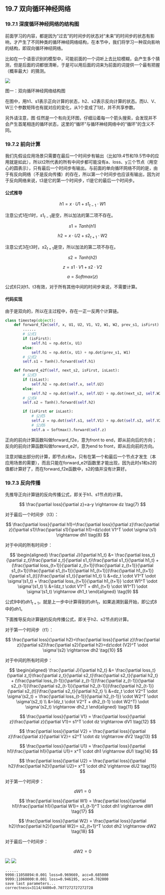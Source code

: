 <!--Copyright © Microsoft Corporation. All rights reserved.
  适用于[License](https://github.com/Microsoft/ai-edu/blob/master/LICENSE.md)版权许可-->

## 19.7 双向循环神经网络

### 19.7.1 深度循环神经网络的结构图

前面学习的内容，都是因为“过去”的时间步的状态对“未来”的时间步的状态有影响，才产生了不同种类的循环神经网络结构，在本节中，我们将学习一种双向影响的结构，即双向循环神经网络。

比如在一个语音识别的模型中，可能前面的一个词听上去比较模糊，会产生多个猜测，但是后面的词都很清晰，于是可以用后面的词来为前面的词提供一个最有把握（概率最大）的猜测。

<img src="../Images/19/bi_rnn_net.png"/>

图一：双向循环神经网络结构图

在图中，用h1、s1表示正向计算的状态，h2、s2表示反向计算的状态。而U、V、W三个参数矩阵也有就对应的变化，从1个变成了1对，并不共享参数。

另外请注意，图 任然是一个有向无环图，仔细沿着每一个箭头搜索，会发现并不会产生首尾相连的循环状态，这里的“循环”与循环神经网络中的“循环”的含义不同。

### 19.7.2 前向计算

我们先假设应用场景只需要在最后一个时间步有输出（比如19.4节和19.5节中的应用就是如此），所以t2所代表的所有中间步都可能没有a、loss、y三个节点（用空心的圆表示），只有最后一个时间步有输出。与前面的单向循环网络不同的是，由于有反向网络（不是反向传播）的存在，所以第一个时间步也应该有输出，因为对于反向网络来说，t3是它的第一个时间步，t1是它的最后一个时间步。

#### 公式推导

$$
h1 = x \cdot U1 + s1_{t-1} \cdot W1 \tag{1}
$$

注意公式1在t1时，$s1_{t-1}$是空，所以加法的第二项不存在。

$$
s1 = Tanh(h1) \tag{2}
$$

$$
h2 = x \cdot U2 + s2_{t+1} \cdot W2 \tag{3}
$$

注意公式3在t3时，$s2_{t+1}$是空，所以加法的第二项不存在。

$$
s2 = Tanh(h2) \tag{4}
$$

$$
z = s1 \cdot V1 + s2 \cdot V2 \tag{5}
$$

$$
a = Softmax(z) \tag{6}
$$

公式6只对t1、t3有效，对于所有其他中间的时间步来说，不需要计算。

#### 代码实现

由于是双向的，所以在主过程中，存在一正一反两个计算链。

```Python
class timestep(object):
    def forward_f2e(self, x, U1, U2, V1, V2, W1, W2, prev_s1, isFirst):
        ......
        # 公式1
        if (isFirst):
            self.h1 = np.dot(x, U1)
        else:
            self.h1 = np.dot(x, U1) + np.dot(prev_s1, W1) 
        # 公式2
        self.s1 = Tanh().forward(self.h1)

    def forward_e2f(self, next_s2, isFirst, isLast):
        # 公式3
        if (isLast):
            self.h2 = np.dot(self.x, self.U2)
        else:
            self.h2 = np.dot(self.x, self.U2) + np.dot(next_s2, self.W2)
        # 公式4
        self.s2 = Tanh().forward(self.h2)

        if (isFirst or isLast):
            # 公式5
            self.z = np.dot(self.s1, self.V1) + np.dot(self.s2, self.V2)
            # 公式6
            self.a = Softmax().forward(self.z)
```
正向的前向计算函数叫做forward_f2e，意为front to end，即从前向后的方向；反向的前向计算函数叫做forward_e2f，意为end to front，即从后向前的方向。

注意对输出部分的计算，即节点z和a，只有在第一个和最后一个节点才发生（本应用场景的需要），而且只能在forward_e2f函数里才能出现，因为此时s1和s2的值都计算好了，而在forward_f2e函数中，s2的值并没有计算好。

### 19.7.3 反向传播

先推导正向计算链的反向传播公式，即关于h1、s1节点的计算。

$$
\frac{\partial loss}{\partial z}=a-y \rightarrow dz \tag{7}
$$

对于最后一个时间步（t3）：

$$
\frac{\partial loss}{\partial h1}=\frac{\partial loss}{\partial z}\frac{\partial z}{\partial s1}\frac{\partial s1}{\partial h1}=dz\cdot V1^T \odot \sigma'(s1) \rightarrow dh1 \tag{8}
$$

对于中间的所有时间步：

$$
\begin{aligned}
\frac{\partial J}{\partial h1_t} &= \frac{\partial loss_t}{\partial z_t}\frac{\partial z_t}{\partial s1_t}\frac{\partial s1_t}{\partial h1_t} + (\frac{\partial loss_{t+1}}{\partial z_{t+1}}\frac{\partial z_{t+1}}{\partial s1_{t+1}}\frac{\partial s1_{t+1}}{\partial h1_{t+1}})\frac{\partial h1_{t+1}}{\partial s1_{t}}\frac{\partial s1_t}{\partial h1_t}
\\
&=dz_t \cdot V1^T \odot \sigma'(s1_t) + \frac{\partial loss_{t+1}}{\partial h1_{t+1}} \cdot W1^T \odot \sigma'(s1_t)
\\
&=(dz_t \cdot V1^T + dh1_{t+1} \cdot W1^T) \odot \sigma'(s1_t) \rightarrow dh1_t
\end{aligned} \tag{9}
$$

公式9中的$dh1_{t+1}$，就是上一步中计算得到的$dh1_t$，如果追溯到最开始，即公式8中的$dh1$。

下面推导反向计算链的反向传播公式，即关于h2、s2节点的计算。

对于第一个时间步（t1）：

$$
\frac{\partial loss}{\partial h2}=\frac{\partial loss}{\partial z}\frac{\partial z}{\partial s2}\frac{\partial s2}{\partial h2}=dz\cdot (V2)^T \odot \sigma'(s2) \rightarrow dh2 \tag{10}
$$

对于中间的所有时间步：

$$
\begin{aligned}
\frac{\partial J}{\partial h2_t} &= \frac{\partial loss_t}{\partial z_t}\frac{\partial z_t}{\partial s2_t}\frac{\partial s2_t}{\partial h2_t} + (\frac{\partial loss_{t-1}}{\partial z_{t-1}}\frac{\partial z_{t-1}}{\partial s2_{t-1}}\frac{\partial s2_{t-1}}{\partial h2_{t-1}})\frac{\partial h2_{t-1}}{\partial s2_{t}}\frac{\partial s2_t}{\partial h2_t}
\\
&=dz_t \cdot V2^T \odot \sigma'(s2_t) + \frac{\partial loss_{t-1}}{\partial h2_{t-1}} \cdot W2^T \odot \sigma'(s2_t)
\\
&=(dz_t \cdot V2^T + dh2_{t-1} \cdot W2^T) \odot \sigma'(s2_t) \rightarrow dh2_t
\end{aligned} \tag{11}
$$

$$
\frac{\partial loss}{\partial V1} = \frac{\partial loss}{\partial z}\frac{\partial z}{\partial V1}= s1^T \cdot dz \rightarrow dV1 \tag{12}
$$

$$
\frac{\partial loss}{\partial V2} = \frac{\partial loss}{\partial z}\frac{\partial z}{\partial V2}= s2^T \cdot dz \rightarrow dV2 \tag{13}
$$

$$
\frac{\partial loss}{\partial U1} = \frac{\partial loss}{\partial h1}\frac{\partial h1}{\partial U1}= x^T \cdot dh1 \rightarrow dU1 \tag{14}
$$

$$
\frac{\partial loss}{\partial U2} = \frac{\partial loss}{\partial h2}\frac{\partial h2}{\partial U2}= x^T \cdot dh2 \rightarrow dU2 \tag{15}
$$

对于第一个时间步：

$$
dW1 = 0 \tag{16}
$$

$$
\frac{\partial loss}{\partial W1} = \frac{\partial loss}{\partial h1}\frac{\partial h1}{\partial W1}= s1_{t-1}^T \cdot dh1 \rightarrow dW1 \tag{17}
$$

$$
\frac{\partial loss}{\partial W2} = \frac{\partial loss}{\partial h2}\frac{\partial h2}{\partial W2}= s2_{t+1}^T \cdot dh2 \rightarrow dW2 \tag{18}
$$

对于最后一个时间步：

$$
dW2 = 0 \tag{19}
$$



<img src="../Images/19/birnn_loss.png"/>
<img src="../Images/19/birnn_result.png"/>

```
......
9998:11058894:0.001 loss=0.969669, acc=0.685000
9999:11060000:0.001 loss=0.946195, acc=0.702000
save last parameters...
correctness=3114/4400=0.7077272727272728
```